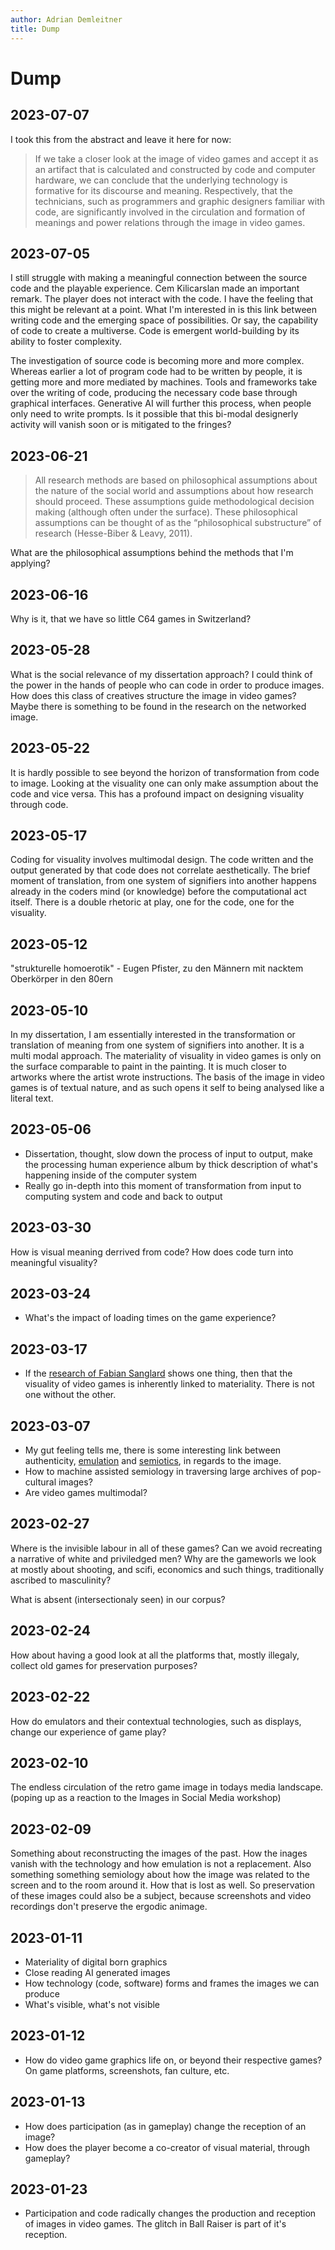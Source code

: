 ```yaml
---
author: Adrian Demleitner
title: Dump
---
```


# Dump
## 2023-07-07
I took this from the abstract and leave it here for now:

> If we take a closer look at the image of video games and accept it as an artifact that is calculated and constructed by code and computer hardware, we can conclude that the underlying technology is formative for its discourse and meaning. Respectively, that the technicians, such as programmers and graphic designers familiar with code, are significantly involved in the circulation and formation of meanings and power relations through the image in video games.

## 2023-07-05
I still struggle with making a meaningful connection between the source code and the playable experience. Cem Kilicarslan made an important remark. The player does not interact with the code. I have the feeling that this might be relevant at a point. What I'm interested in is this link between writing code and the emerging space of possibilities. Or say, the capability of code to create a multiverse. Code is emergent world-building by its ability to foster complexity.

The investigation of source code is becoming more and more complex. Whereas earlier a lot of program code had to be written by people, it is getting more and more mediated by machines. Tools and frameworks take over the writing of code, producing the necessary code base through graphical interfaces. Generative AI will further this process, when people only need to write prompts. Is it possible that this bi-modal designerly activity will vanish soon or is mitigated to the fringes?

## 2023-06-21
> All research methods are based on philosophical assumptions about the nature of the social world and assumptions about how research should proceed. These assumptions guide methodological decision making (although often under the surface). These philosophical assumptions can be thought of as the “philosophical substructure” of research (Hesse-Biber & Leavy, 2011).

What are the philosophical assumptions behind the methods that I'm applying?

## 2023-06-16
Why is it, that we have so little C64 games in Switzerland?

## 2023-05-28
What is the social relevance of my dissertation approach? I could think of the power in the hands of people who can code in order to produce images. How does this class of creatives structure the image in video games? Maybe there is something to be found in the research on the networked image.

## 2023-05-22
It is hardly possible to see beyond the horizon of transformation from code to image. Looking at the visuality one can only make assumption about the code and vice versa. This has a profound impact on designing visuality through code.

## 2023-05-17
Coding for visuality involves multimodal design. The code written and the output generated by that code does not correlate aesthetically. The brief moment of translation, from one system of signifiers into another happens already in the coders mind (or knowledge) before the computational act itself. There is a double rhetoric at play, one for the code, one for the visuality.

## 2023-05-12
"strukturelle homoerotik" - Eugen Pfister, zu den Männern mit nacktem Oberkörper in den 80ern

## 2023-05-10
In my dissertation, I am essentially interested in the transformation or translation of meaning from one system of signifiers into another. It is a multi modal approach. The materiality of visuality in video games is only on the surface comparable to paint in the painting. It is much closer to artworks where the artist wrote instructions. The basis of the image in video games is of textual nature, and as such opens it self to being analysed like a literal text.

## 2023-05-06
- Dissertation, thought, slow down the process of input to output, make the processing human experience album by thick description of what's happening inside of the computer system
- Really go in-depth into this moment of transformation from input to computing system and code and back to output

## 2023-03-30
How is visual meaning derrived from code? How does code turn into meaningful visuality?

## 2023-03-24
- What's the impact of loading times on the game experience?

## 2023-03-17
- If the [research of Fabian Sanglard](https://fabiensanglard.net/) shows one thing, then that the visuality of video games is inherently linked to materiality. There is not one without the other.

## 2023-03-07
- My gut feeling tells me, there is some interesting link between authenticity, [emulation](notes/Emulation.md) and [semiotics](notes/Semiotics.md), in regards to the image.
- How to machine assisted semiology in traversing large archives of pop-cultural images?
- Are video games multimodal?

## 2023-02-27
Where is the invisible labour in all of these games? Can we avoid recreating a narrative of white and priviledged men? Why are the gameworls we look at mostly about shooting, and scifi, economics and such things, traditionally ascribed to masculinity?

What is absent (intersectionaly seen) in our corpus?

## 2023-02-24
How about having a good look at all the platforms that, mostly illegaly, collect old games for preservation purposes?

## 2023-02-22
How do emulators and their contextual technologies, such as displays, change our experience of game play?

## 2023-02-10
The endless circulation of the retro game image in todays media landscape. (poping up as a reaction to the Images in Social Media workshop)

## 2023-02-09
Something about reconstructing the images of the past. How the inages vanish with the technology and how emulation is not a replacement. Also something something semiology about how the image was related to the screen and to the room around it. How that is lost as well. So preservation of these images could also be a subject, because screenshots and video recordings don't preserve the ergodic animage.

## 2023-01-11
- Materiality of digital born graphics
- Close reading AI generated images
- How technology (code, software) forms and frames the images we can produce
- What's visible, what's not visible

## 2023-01-12
- How do video game graphics life on, or beyond their respective games? On game platforms, screenshots, fan culture, etc.

## 2023-01-13
- How does participation (as in gameplay) change the reception of an image?
- How does the player become a co-creator of visual material, through gameplay?

## 2023-01-23
- Participation and code radically changes the production and reception of images in video games. The glitch in Ball Raiser is part of it's reception.